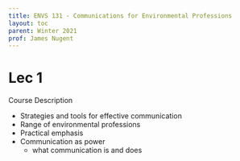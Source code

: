 ```yaml
---
title: ENVS 131 - Communications for Environmental Professions
layout: toc
parent: Winter 2021
prof: James Nugent
---
```

# Lec 1

Course Description
- Strategies and tools for effective communication 
- Range of environmental professions 
- Practical emphasis 
- Communication as power 
    - what communication is and does 